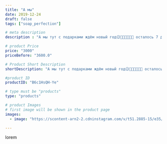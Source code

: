 ```yaml
---
title: "А мы"
date: 2019-12-24
draft: false
tags: ["soap_perfection"]

# meta description
description : "А мы тут с подарками ждём новый год😉🐀🐀🐀🌲🍾🎁 осталось 7 дней🕚🎉"

# product Price
price: "3000"
priceBefore: "3600.0"

# Product Short Description
shortDescription: "А мы тут с подарками ждём новый год😉🐀🐀🐀🌲🍾🎁 осталось 7 дней🕚🎉"

#product ID
productID: "B6c1HsQH-Ye"

# type must be "products"
type: "products"

# product Images
# first image will be shown in the product page
images:
  - image: "https://scontent-arn2-2.cdninstagram.com/v/t51.2885-15/e35/74613876_173711980687421_2400402921139001241_n.jpg?se=7&tp=1&_nc_ht=scontent-arn2-2.cdninstagram.com&_nc_cat=105&_nc_ohc=HqmzKtIclaYAX8q2zwz&ccb=7-4&oh=339cefdf00c83b459aee803c2a7066ef&oe=608369A3&ig_cache_key=MjIwNTg3MTU0MjUyMTI5MjMxOA%3D%3D.2-ccb7-4"

---
```

lorem
